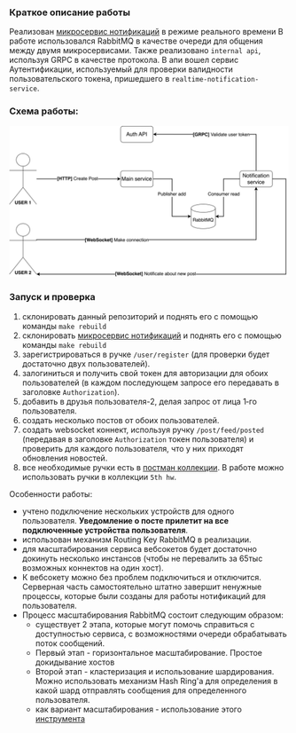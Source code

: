 ### Краткое описание работы
Реализован [микросервис нотификаций](https://github.com/syth0le/realtime-notification-service) в режиме реального времени
В работе использовался RabbitMQ в качестве очереди для общения между двумя микросервисами.
Также реализовано `internal api`, используя GRPC в качестве протокола. В апи вошел сервис Аутентификации, используемый для проверки валидности пользовательского токена, пришедшего в `realtime-notification-service`.

### Схема работы:
![notification.png](notification.png)

### Запуск и проверка
1. склонировать данный репозиторий и поднять его с помощью команды `make rebuild`
2. склонировать [микросервис нотификаций](https://github.com/syth0le/realtime-notification-service) и поднять его с помощью команды `make rebuild`
3. зарегистрироваться в ручке `/user/register` (для проверки будет достаточно двух пользователей).
4. залогиниться и получить свой токен для авторизации для обоих пользователей (в каждом последующем запросе его передавать в заголовке `Authorization`).
5. добавить в друзья пользователя-2, делая запрос от лица 1‑го пользователя.
6. создать несколько постов от обоих пользователей.
7. создать websocket коннект, используя ручку `/post/feed/posted` (передавая в заголовке `Authorization` токен пользователя) и проверить для каждого пользователя, что у них приходят обновления новостей.
8. все необходимые ручки есть в [постман коллекции](https://www.postman.com/aerospace-cosmonaut-29691174/workspace/highload-architect/collection/33337980-46a4c50d-5b28-4566-87dd-57e178216abd?action=share&creator=33337980). В работе можно использовать ручки в коллекции `5th hw`.

Особенности работы:
- учтено подключение нескольких устройств для одного пользователя. **Уведомление о посте прилетит на все подключенные устройства пользователя**.
- использован механизм Routing Key RabbitMQ в реализации.
- для масштабирования сервиса вебсокетов будет достаточно докинуть несколько инстансов (чтобы не перевалить за 65тыс возможных коннектов на один хост).
- К вебсокету можно без проблем подключиться и отключится. Серверная часть самостоятельно штатно завершит ненужные процессы, которые были созданы для работы нотификаций для пользователя.
- Процесс масштабирования RabbitMQ состоит следующим образом:
  - существует 2 этапа, которые могут помочь справиться с доступностью сервиса, с возможностями очереди обрабатывать поток сообщений.
  - Первый этап - горизонтальное масштабирование. Простое докидывание хостов
  - Второй этап - кластеризация и использование шардирования. Можно использовать механизм Hash Ring'а для определения в какой шард отправлять сообщения для определенного пользователя.
  - как вариант масштабирования - использование этого [инструмента](https://github.com/rabbitmq/rabbitmq-sharding)
